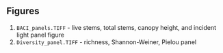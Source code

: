 ## Figures

1. `BACI_panels.TIFF` - live stems, total stems, canopy height, and incident light panel figure
2. `Diversity_panel.TIFF` - richness, Shannon-Weiner, Pielou panel
